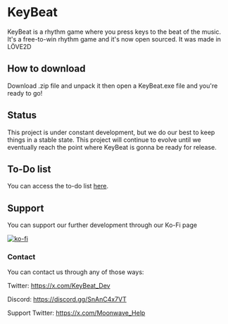 # KeyBeat

KeyBeat is a rhythm game where you press keys to the beat of the music. It's a free-to-win rhythm game and it's now open sourced. It was made in LÖVE2D

## How to download

Download .zip file and unpack it then open a KeyBeat.exe file and you're ready to go!

## Status

This project is under constant development, but we do our best to keep things in a stable state. This project will continue to evolve until we eventually reach the point where KeyBeat is gonna be ready for release.

## To-Do list
You can access the to-do list [here](https://github.com/orgs/Lurk-Games/projects/5/views/1).


## Support
You can support our further development through our Ko-Fi page

[![ko-fi](https://ko-fi.com/img/githubbutton_sm.svg)](https://ko-fi.com/M4M5XFVTB)

### Contact
You can contact us through any of those ways:

Twitter: https://x.com/KeyBeat_Dev

Discord: https://discord.gg/SnAnC4x7VT

Support Twitter: https://x.com/Moonwave_Help

